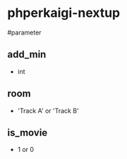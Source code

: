 # phperkaigi-nextup


#parameter
## add_min
 * int
## room
* 'Track A' or 'Track B'
## is_movie
 * 1 or 0